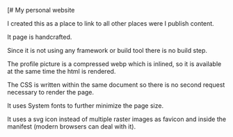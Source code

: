 [# My personal website

I created this as a place to link to all other places were I publish content.

It page is handcrafted.

Since it is not using any framework or build tool there is no build step.

The profile picture is a compressed webp which is inlined, so it is available at the same time the html is rendered.

The CSS is written within the same document so there is no second request necessary to render the page.

It uses System fonts to further minimize the page size.

It uses a svg icon instead of multiple raster images as favicon and inside the manifest (modern browsers can deal with it).